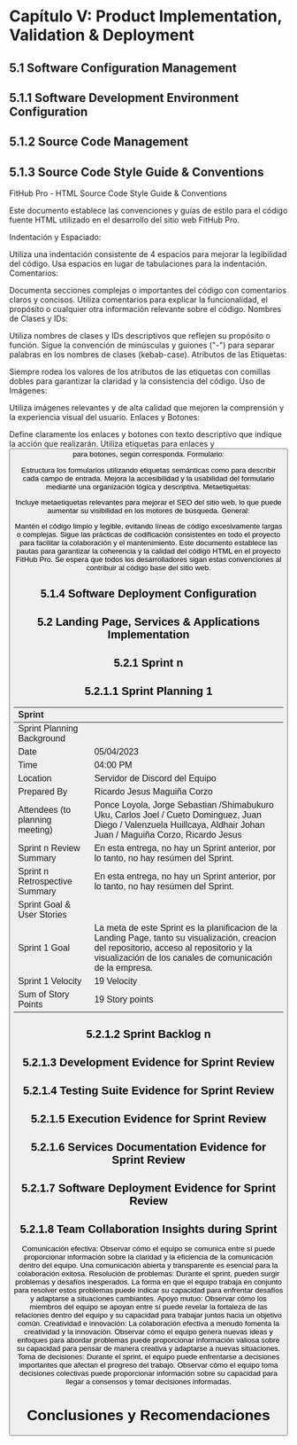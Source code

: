 # Capítulo V: Product Implementation, Validation & Deployment
## 5.1 Software Configuration Management
## 5.1.1 Software Development Environment Configuration
## 5.1.2 Source Code Management
## 5.1.3 Source Code Style Guide & Conventions
FitHub Pro - HTML Source Code Style Guide & Conventions

Este documento establece las convenciones y guías de estilo para el código fuente HTML utilizado en el desarrollo del sitio web FitHub Pro.

Indentación y Espaciado:

Utiliza una indentación consistente de 4 espacios para mejorar la legibilidad del código.
Usa espacios en lugar de tabulaciones para la indentación.
Comentarios:

Documenta secciones complejas o importantes del código con comentarios claros y concisos.
Utiliza comentarios para explicar la funcionalidad, el propósito o cualquier otra información relevante sobre el código.
Nombres de Clases y IDs:

Utiliza nombres de clases y IDs descriptivos que reflejen su propósito o función.
Sigue la convención de minúsculas y guiones ("-") para separar palabras en los nombres de clases (kebab-case).
Atributos de las Etiquetas:

Siempre rodea los valores de los atributos de las etiquetas con comillas dobles para garantizar la claridad y la consistencia del código.
Uso de Imágenes:

Utiliza imágenes relevantes y de alta calidad que mejoren la comprensión y la experiencia visual del usuario.
Enlaces y Botones:

Define claramente los enlaces y botones con texto descriptivo que indique la acción que realizarán.
Utiliza etiquetas <a> para enlaces y <button> para botones, según corresponda.
Formulario:

Estructura los formularios utilizando etiquetas semánticas como <label> para describir cada campo de entrada.
Mejora la accesibilidad y la usabilidad del formulario mediante una organización lógica y descriptiva.
Metaetiquetas:

Incluye metaetiquetas relevantes para mejorar el SEO del sitio web, lo que puede aumentar su visibilidad en los motores de búsqueda.
General:

Mantén el código limpio y legible, evitando líneas de código excesivamente largas o complejas.
Sigue las prácticas de codificación consistentes en todo el proyecto para facilitar la colaboración y el mantenimiento.
Este documento establece las pautas para garantizar la coherencia y la calidad del código HTML en el proyecto FitHub Pro. Se espera que todos los desarrolladores sigan estas convenciones al contribuir al código base del sitio web.

## 5.1.4 Software Deployment Configuration
## 5.2 Landing Page, Services & Applications Implementation
## 5.2.1 Sprint n

## 5.2.1.1 Sprint Planning 1

|**Sprint**||
| :- | :- |
|Sprint Planning Background||
|Date|05/04/2023|
|Time|04:00 PM|
|Location|Servidor de Discord del Equipo|
|Prepared By|Ricardo Jesus Maguiña Corzo|
|Attendees (to planning meeting)|Ponce Loyola, Jorge Sebastian /Shimabukuro Uku, Carlos Joel / Cueto Dominguez, Juan Diego / Valenzuela Huillcaya, Aldhair Johan Juan / Maguiña Corzo, Ricardo Jesus|
|Sprint n Review Summary|En esta entrega, no hay un Sprint anterior, por lo tanto, no hay resúmen del Sprint.|
|Sprint n Retrospective Summary|En esta entrega, no hay un Sprint anterior, por lo tanto, no hay resúmen del Sprint.|
|Sprint Goal & User Stories||
|Sprint 1 Goal|La meta de este Sprint es la planificacion de la Landing Page, tanto su visualización, creacion del repositorio, acceso al repositorio y la visualización de los canales de comunicación de la empresa.|
|Sprint 1 Velocity|19 Velocity|
|Sum of Story Points|19 Story points|

## 5.2.1.2 Sprint Backlog n
## 5.2.1.3 Development Evidence for Sprint Review
## 5.2.1.4 Testing Suite Evidence for Sprint Review
## 5.2.1.5 Execution Evidence for Sprint Review
## 5.2.1.6 Services Documentation Evidence for Sprint Review
## 5.2.1.7 Software Deployment Evidence for Sprint Review
## 5.2.1.8 Team Collaboration Insights during Sprint

Comunicación efectiva: Observar cómo el equipo se comunica entre sí puede proporcionar información sobre la claridad y la eficiencia de la comunicación dentro del equipo. Una comunicación abierta y transparente es esencial para la colaboración exitosa.
Resolución de problemas: Durante el sprint, pueden surgir problemas y desafíos inesperados. La forma en que el equipo trabaja en conjunto para resolver estos problemas puede indicar su capacidad para enfrentar desafíos y adaptarse a situaciones cambiantes.
Apoyo mutuo: Observar cómo los miembros del equipo se apoyan entre sí puede revelar la fortaleza de las relaciones dentro del equipo y su capacidad para trabajar juntos hacia un objetivo común.
Creatividad e innovación: La colaboración efectiva a menudo fomenta la creatividad y la innovación. Observar cómo el equipo genera nuevas ideas y enfoques para abordar problemas puede proporcionar información valiosa sobre su capacidad para pensar de manera creativa y adaptarse a nuevas situaciones.
Toma de decisiones: Durante el sprint, el equipo puede enfrentarse a decisiones importantes que afectan el progreso del trabajo. Observar cómo el equipo toma decisiones colectivas puede proporcionar información sobre su capacidad para llegar a consensos y tomar decisiones informadas.

# Conclusiones y Recomendaciones
